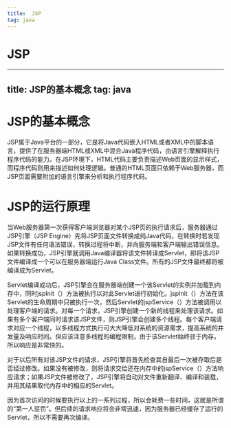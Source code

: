 ```yaml
---
title:  JSP
tag: java
---
```

<!-- toc -->
#  JSP

---
title:  JSP的基本概念
tag: java
---
<!-- toc -->
#  JSP的基本概念

JSP属于Java平台的一部分，它是将Java代码嵌入HTML或者XML中的脚本语言，提供了在服务器端HTML或XML中混合Java程序代码，由语言引擎解释执行程序代码的能力。在JSP环境下，HTML代码主要负责描述Web页面的显示样式，而程序代码则用来描述如何处理逻辑。普通的HTML页面只依赖于Web服务器，而JSP页面需要附加的语言引擎来分析和执行程序代码。

# JSP的运行原理
当Web服务器第一次获得客户端浏览器对某个JSP页的执行请求后，服务器通过JSP引擎（JSP Engine）先将JSP页面文件转换成纯Java代码，在转换时若发现JSP文件有任何语法错误，转换过程将中断，并向服务端和客户端输出错误信息。如果转换成功，JSP引擎就调用Java编译器将该文件转译成Servlet，即将该JSP文件编译成一个可以在服务器端运行Java Class文件。所有的JSP文件最终都将被编译成为Servlet。

Servlet编译成功后，JSP引擎会在服务器端创建一个该Servlet的实例并加载到内存中，同时jspInit（）方法被执行以对此Servlet进行初始化。jspInit（）方法在该Servlet的生命周期中只被执行一次，然后Servlet的jspService（）方法被调用以处理客户端的请求。对每一个请求，JSP引擎创建一个新的线程来处理该请求。如果有多个客户端同时请求该JSP文件，则JSP引擎会创建多个线程。每个客户端请求对应一个线程，以多线程方式执行可大大降低对系统的资源需求，提高系统的并发量及响应时间。但应该注意多线程的编程限制，由于该Servlet始终驻于内存，所以响应是非常快的。

对于以后所有对该JSP文件的请求，JSP引擎将首先检查其自最后一次被存取后是否经过修改。如果没有被修改，则将请求交给还在内存中的jspService（）方法响应请求；如果JSP文件被修改了，JSP引擎将自动对文件重新翻译、编译和装载，并用其结果取代内存中的相应的Servlet。

因为首次访问的时候要执行以上的一系列过程，所以会耗费一些时间，这就是所谓的“第一人惩罚”。但后续的请求响应将会非常迅速，因为服务器已经缓存了运行的Servlet，所以不需要再次编译。


